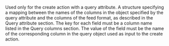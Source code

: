 Used only for the create action with a query attribute.
            A structure specifying a mapping between the names of the columns in the object specified by the query attribute
            and the columns of the feed format, as described in the Query attribute section.
            The key for each field must be a column name listed in the Query columns section. The value of the field must be
            the name of the corresponding column in the query object used as input to the create action. 